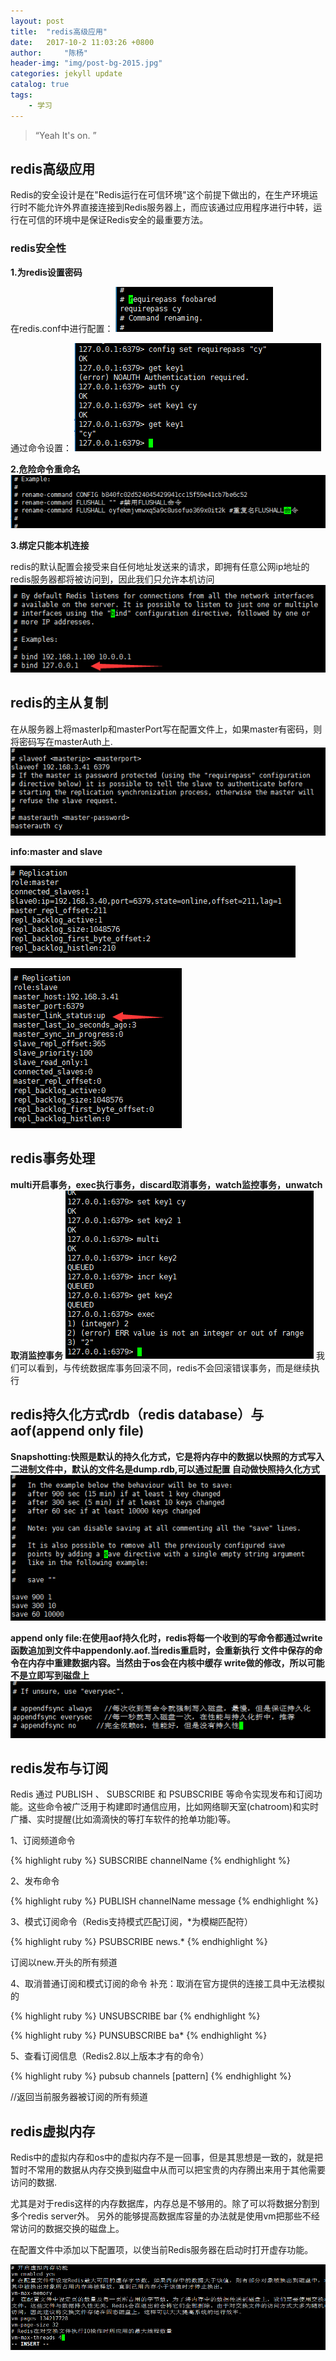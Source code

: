 ```yaml
---
layout: post
title:  "redis高级应用"
date:   2017-10-2 11:03:26 +0800
author:     "陈杨"
header-img: "img/post-bg-2015.jpg"
categories: jekyll update
catalog: true
tags:
    - 学习
---
```


> “Yeah It's on. ”

## redis高级应用
Redis的安全设计是在"Redis运行在可信环境"这个前提下做出的，在生产环境运行时不能允许外界直接连接到Redis服务器上，而应该通过应用程序进行中转，运行在可信的环境中是保证Redis安全的最重要方法。
### redis安全性
**1.为redis设置密码**

在redis.conf中进行配置：
![Alt text](/img/ArticleImg6/img1.png)

通过命令设置：
![Alt text](/img/ArticleImg6/img2.png)

**2.危险命令重命名**
![Alt text](/img/ArticleImg6/img3.png)

**3.绑定只能本机连接**

redis的默认配置会接受来自任何地址发送来的请求，即拥有任意公网ip地址的redis服务器都将被访问到，因此我们只允许本机访问
![Alt text](/img/ArticleImg6/img4.png)

## redis的主从复制
在从服务器上将masterIp和masterPort写在配置文件上，如果master有密码，则将密码写在masterAuth上.
![Alt text](/img/ArticleImg6/img5.png)

**info:master and slave**

![Alt text](/img/ArticleImg6/img9.png)

![Alt text](/img/ArticleImg6/img10.png)

## redis事务处理

__multi开启事务，exec执行事务，discard取消事务，watch监控事务，unwatch取消监控事务__
![Alt text](/img/ArticleImg6/img6.png)
我们可以看到，与传统数据库事务回滚不同，redis不会回滚错误事务，而是继续执行

## redis持久化方式rdb（redis database）与aof(append only file)

__Snapshotting:快照是默认的持久化方式，它是将内存中的数据以快照的方式写入二进制文件中，默认的文件名是dump.rdb,可以通过配置
自动做快照持久化方式__
![Alt text](/img/ArticleImg6/img7.png)

__append only file:在使用aof持久化时，redis将每一个收到的写命令都通过write函数追加到文件中appendonly.aof.当redis重启时，会重新执行
文件中保存的命令在内存中重建数据内容。当然由于os会在内核中缓存 write做的修改，所以可能不是立即写到磁盘上__
![Alt text](/img/ArticleImg6/img8.png)

## redis发布与订阅
Redis 通过 PUBLISH 、 SUBSCRIBE 和 PSUBSCRIBE 等命令实现发布和订阅功能。这些命令被广泛用于构建即时通信应用，比如网络聊天室(chatroom)和实时广播、实时提醒(比如滴滴快的等打车软件的抢单功能)等。

1、订阅频道命令

{% highlight ruby %}
SUBSCRIBE channelName
{% endhighlight %}

2、发布命令

{% highlight ruby %}
PUBLISH channelName message
{% endhighlight %}

3、模式订阅命令（Redis支持模式匹配订阅，*为模糊匹配符）

{% highlight ruby %}
PSUBSCRIBE news.*
{% endhighlight %}

 订阅以new.开头的所有频道

4、取消普通订阅和模式订阅的命令 补充：取消在官方提供的连接工具中无法模拟的

{% highlight ruby %}
UNSUBSCRIBE   bar
{% endhighlight %}

{% highlight ruby %}
PUNSUBSCRIBE  ba*
{% endhighlight %}

5、查看订阅信息（Redis2.8以上版本才有的命令）

{% highlight ruby %}
pubsub channels [pattern]
{% endhighlight %}

//返回当前服务器被订阅的所有频道

## redis虚拟内存
Redis中的虚拟内存和os中的虚拟内存不是一回事，但是其思想是一致的，就是把暂时不常用的数据从内存交换到磁盘中从而可以把宝贵的内存腾出来用于其他需要访问的数据.

尤其是对于redis这样的内存数据库，内存总是不够用的。除了可以将数据分割到多个redis server外。
另外的能够提高数据库容量的办法就是使用vm把那些不经常访问的数据交换的磁盘上。

在配置文件中添加以下配置项，以使当前Redis服务器在启动时打开虚存功能。

![Alt text](/img/ArticleImg6/img11.png)







































